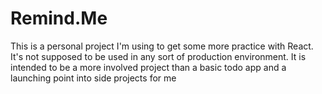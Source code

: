# Remind.Me

This is a personal project I'm using to get some more practice with React. It's not supposed to be used in any sort of production environment. It is intended to be a more involved project than a basic todo app and a launching point into side projects for me